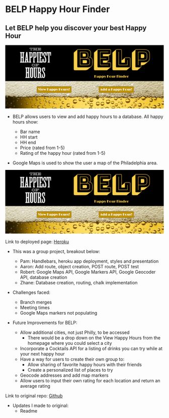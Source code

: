 # BELP Happy Hour Finder
## Let BELP help you discover your best Happy Hour

![BELP](https://github.com/pamelatholan/BELP/blob/master/public/images/BELP.PNG)

* BELP allows users to view and add happy hours to a database.  All happy hours show:
    * Bar name
    * HH start
    * HH end
    * Price (rated from 1-5)
    * Rating of the happy hour (rated from 1-5)

* Google Maps is used to show the user a map of the Philadelphia area.

![BELP](https://github.com/pamelatholan/BELP/blob/master/public/images/BELP.PNG)

Link to deployed page: [Heroku](https://quiet-cove-42633.herokuapp.com/)

* This was a group project, breakout below:
    * Pam: Handlebars, heroku app deployment, styles and presentation
    * Aaron: Add route, object creation, POST route, POST test
    * Robert: Google Maps API, Google Markers API, Google Geocoder API, database creation
    * Zhane: Database creation, routing, chalk implementation

* Challenges faced:
    * Branch merges
    * Meeting times
    * Google Maps markers not populating

* Future Improvements for BELP:
    * Allow additional cities, not just Philly, to be accessed
        * There would be a drop down on the View Happy Hours from the homepage where you could select a city
    * Incorporate a Cocktails API for a listing of drinks you can try while at your next happy hour
    * Have a way for users to create their own group to:
        * Allow sharing of favorite happy hours with their friends
        * Create a personalized list of places to try
    * Geocode addresses and add map markers
    * Allow users to input their own rating for each location and return an average rating

Link to original repo: [Github](https://github.com/pamelatholan/Project-2)

* Updates I made to original:
    * Readme